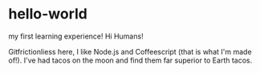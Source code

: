# hello-world
my first learning experience!
Hi Humans!

Gitfrictionliess here, I like Node.js and Coffeescript (that is what I'm made of!).
I've had tacos on the moon and find them far superior to Earth tacos.
